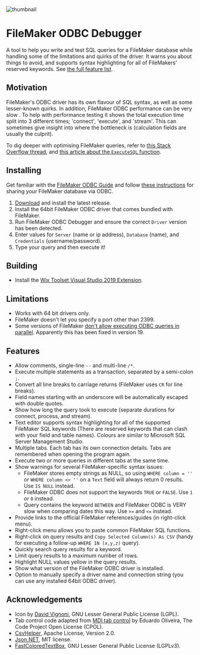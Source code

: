 <div>
  <img alt="thumbnail" src="https://crazytim.github.io/fm-odbc-debugger/repo-thumbnail.png"/>
  <br>
</div>

# FileMaker ODBC Debugger

A tool to help you write and test SQL queries for a FileMaker database while handling some of the limitations and quirks of the driver. It warns you about things to avoid, and supports syntax highlighting for all of FileMakers' reserved keywords. See [the full feature list](#features).

## Motivation

FileMaker's ODBC driver has its own flavour of SQL syntax, as well as some lesser-known quirks. In addition, FileMaker ODBC performance can be very slow . To help with performance testing it shows the total execution time split into 3 different times; 'connect', 'execute', and 'stream'. This can sometimes give insight into where the bottleneck is (calculation fields are usually the culprit).

To dig deeper with optimising FileMaker queries, refer to [this Stack Overflow thread](https://stackoverflow.com/a/13677727/737393), and [this article about the `ExecuteSQL` function](https://www.soliantconsulting.com/blog/executesql-filemaker-performance/).

## Installing

Get familiar with the [FileMaker ODBC Guide](https://fmhelp.filemaker.com/docs/16/en/fm16_odbc_jdbc_guide.pdf) and follow [these instructions](https://fmhelp.filemaker.com/help/16/fmp/en/#page/FMP_Help%2Fsharing-via-odbc-jdbc.html%23) for sharing your FileMaker database via ODBC.

1. [Download](https://github.com/CrazyTim/fm-odbc-debugger/releases) and install the latest release.
2. Install the 64bit FileMaker ODBC driver that comes bundled with FileMaker.
3. Run FileMaker ODBC Debugger and ensure the correct `Driver` version has been detected. 
4. Enter values for `Server` (name or ip address), `Database` (name), and `Credentials` (username/password). 
5. Type your query and then execute it!

## Building

- Install the [Wix Toolset Visual Studio 2019 Extension](https://marketplace.visualstudio.com/items?itemName=WixToolset.WixToolsetVisualStudio2019Extension).

## Limitations 

- Works with 64 bit drivers only.
- FileMaker doesn't let you specify a port other than 2399.
- Some versions of FileMaker [don't allow executing ODBC queries in parallel](https://community.claris.com/en/s/question/0D50H00006ezLy6/issue-with-concurrent-odbc-connections-in-fms16-and-fms17). Apparently this has been fixed in version 19.

## Features

- Allow comments, single-line `--` and multi-line `/*`.
- Execute multiple statements as a transaction, separated by a semi-colon `;`.
- Convert all line breaks to carriage returns (FileMaker uses `CR` for line breaks).
- Field names starting with an underscore will be automatically escaped with double quotes.
- Show how long the query took to execute (separate durations for connect, process, and stream).
- Text editor supports syntax highlighting for all of the supported FileMaker SQL keywords (There are reserved keywords that can clash with your field and table names). Colours are similar to Microsoft SQL Server Management Studio.
- Multiple tabs. Each tab has its own connection details. Tabs are remembered when opening the program again.
- Execute two or more queries in different tabs at the same time.
- Show warnings for several FileMaker-specific syntax issues:
    - FileMaker stores empty strings as NULL, so using `WHERE column = ''` or `WHERE column <> ''` on a `Text` field will always return 0 results. Use `IS NULL` instead.
    - FileMaker ODBC does not support the keywords `TRUE` or `FALSE`. Use `1` or `0` instead.
    - Query contains the keyword `BETWEEN` and FileMaker ODBC is VERY slow when comparing dates this way. Use `>=` and `<=` instead.
- Provide links to the official FileMaker references/guides (in right-click menu).
- Right-click menu allows you to paste common FileMaker SQL functions.
- Right-click on query results and `Copy Selected Column(s) As CSV` (handy for executing a follow-up `WHERE IN (x,y,z)` query).
- Quickly search query results for a keyword.
- Limit query results to a maximum number of rows.
- Highlight NULL values yellow in the query results.
- Show what version of the FileMaker ODBC driver is installed.
- Option to manually specify a driver name and connection string (you can use any installed 64bit ODBC driver).

## Acknowledgements
- Icon by [David Vignoni](www.iconfinder.com/icons/1230/animal_bug_insect_ladybird_icon), GNU Lesser General Public License (LGPL).
- Tab control code adapted from [MDI tab control](https://www.codeproject.com/Articles/16436/A-highly-configurable-MDI-tab-control-from-scratch) by Eduardo Oliveira, The Code Project Open License (CPOL). 
- [CsvHelper](joshclose.github.io/CsvHelper), Apache License, Version 2.0.
- [Json.NET](https://www.newtonsoft.com/json), MIT license.
- [FastColoredTextBox](https://github.com/PavelTorgashov/FastColoredTextBox), GNU Lesser General Public License (LGPLv3).
